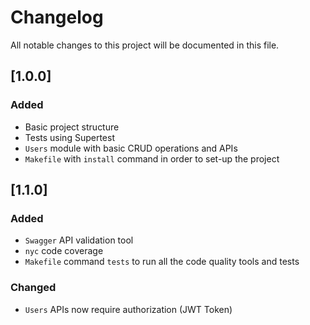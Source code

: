 # Changelog
All notable changes to this project will be documented in this file.

## [1.0.0]
### Added
- Basic project structure
- Tests using Supertest
- `Users` module with basic CRUD operations and APIs
- `Makefile` with `install` command in order to set-up the project

## [1.1.0]
### Added
- `Swagger` API validation tool
- `nyc` code coverage
- `Makefile` command `tests` to run all the code quality tools and tests

### Changed
- `Users` APIs now require authorization (JWT Token)
